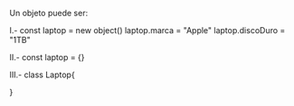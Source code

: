 Un objeto puede ser:

I.- 
const laptop = new object()
laptop.marca = "Apple"
laptop.discoDuro = "1TB"

II.- 
const laptop = {}

III.- 
class Laptop{
    
}